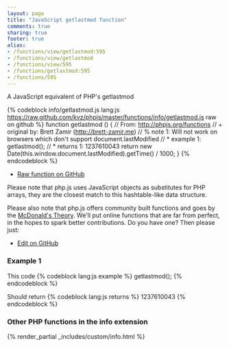 ```yaml
---
layout: page
title: "JavaScript getlastmod function"
comments: true
sharing: true
footer: true
alias:
- /functions/view/getlastmod:595
- /functions/view/getlastmod
- /functions/view/595
- /functions/getlastmod:595
- /functions/595
---
```

<!-- Generated by Rakefile:build -->
A JavaScript equivalent of PHP's getlastmod

{% codeblock info/getlastmod.js lang:js https://raw.github.com/kvz/phpjs/master/functions/info/getlastmod.js raw on github %}
function getlastmod () {
  // From: http://phpjs.org/functions
  // +   original by: Brett Zamir (http://brett-zamir.me)
  // %        note 1: Will not work on browsers which don't support document.lastModified
  // *     example 1: getlastmod();
  // *     returns 1: 1237610043
  return new Date(this.window.document.lastModified).getTime() / 1000;
}
{% endcodeblock %}

 - [Raw function on GitHub](https://github.com/kvz/phpjs/blob/master/functions/info/getlastmod.js)

Please note that php.js uses JavaScript objects as substitutes for PHP arrays, they are 
the closest match to this hashtable-like data structure. 

Please also note that php.js offers community built functions and goes by the 
[McDonald's Theory](https://medium.com/what-i-learned-building/9216e1c9da7d). We'll put online 
functions that are far from perfect, in the hopes to spark better contributions. 
Do you have one? Then please just: 

 - [Edit on GitHub](https://github.com/kvz/phpjs/edit/master/functions/info/getlastmod.js)

### Example 1
This code
{% codeblock lang:js example %}
getlastmod();
{% endcodeblock %}

Should return
{% codeblock lang:js returns %}
1237610043
{% endcodeblock %}


### Other PHP functions in the info extension
{% render_partial _includes/custom/info.html %}
